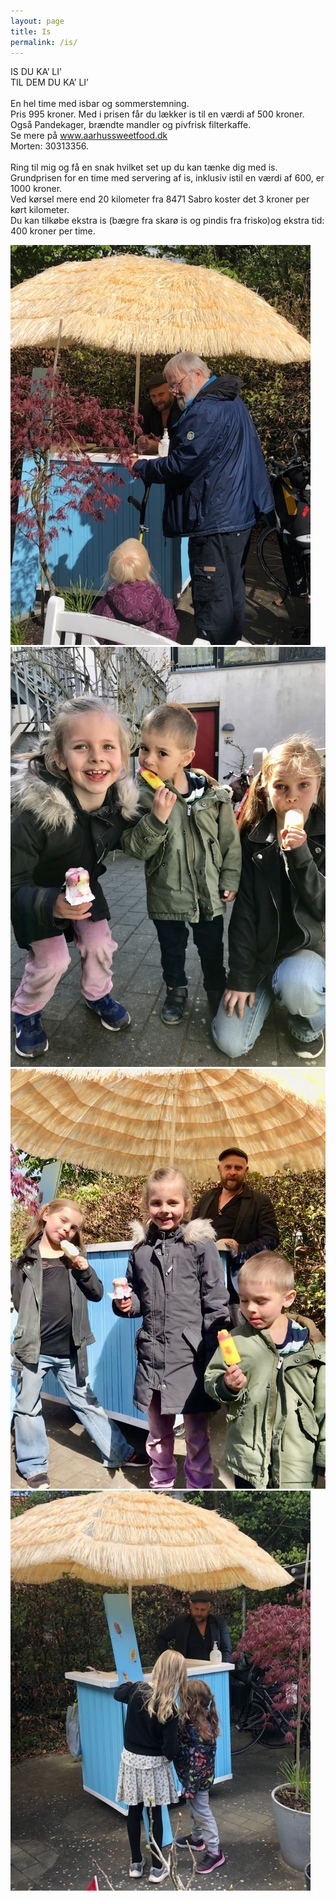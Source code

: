 ```yaml
---
layout: page
title: Is
permalink: /is/
---
```


IS DU KA’ LI’ <br>
TIL DEM DU KA’ LI’ <br><br>
En hel time med isbar og sommerstemning. <br>
Pris 995 kroner. Med i prisen får du lækker is til en værdi af 500 kroner. Også Pandekager, brændte mandler og pivfrisk filterkaffe. <br>
Se mere på www.aarhussweetfood.dk <br>
Morten: 30313356. <br><br>
Ring til mig og få en snak hvilket set up du kan tænke dig med is. <br>
Grundprisen for en time med servering af is, inklusiv istil en værdi af 600, er 1000 kroner. <br>
Ved kørsel mere end 20 kilometer fra 8471 Sabro koster det 3 kroner per kørt kilometer. <br>
Du kan tilkøbe ekstra is (bægre fra skarø is og pindis fra frisko)og ekstra tid: 400 kroner per time. <br>

![isbod](/isbod.jpg)
![isbod](/isborn.jpg)
![isbod](/isborn2.jpg)
![isbod](/isborn3.jpg)
